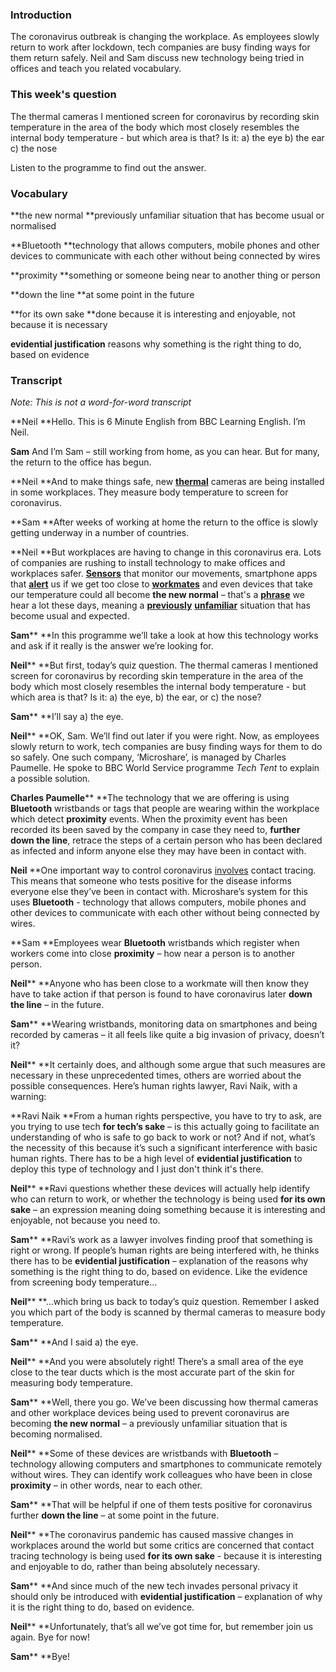 ### **Introduction**

The coronavirus outbreak is changing the workplace. As employees slowly return to work after lockdown, tech companies are busy finding ways for them return safely. Neil and Sam discuss new technology being tried in offices and teach you related vocabulary.

### This week's question 

The thermal cameras I mentioned screen for coronavirus by recording skin temperature in the area of the body which most closely resembles the internal body temperature - but which area is that? Is it:
a) the eye
b) the ear
c) the nose

Listen to the programme to find out the answer. 

### Vocabulary 

**the new normal
**previously unfamiliar situation that has become usual or normalised 

**Bluetooth
**technology that allows computers, mobile phones and other devices to communicate with each other without being connected by wires 

**proximity
**something or someone being near to another thing or person 

**down the line
**at some point in the future 

**for its own sake
**done because it is interesting and enjoyable, not because it is necessary

**evidential justification**
reasons why something is the right thing to do, based on evidence 

### Transcript 

*Note: This is not a word-for-word transcript*  

**Neil
**Hello. This is 6 Minute English from BBC Learning English. I’m Neil. 

**Sam**
And I’m Sam – still working from home, as you can hear. But for many, the return to the office has begun. 

**Neil
**And to make things safe, new **<u>thermal</u>** cameras are being installed in some workplaces. They measure body temperature to screen for coronavirus. 

**Sam
**After weeks of working at home the return to the office is slowly getting underway in a number of countries. 

**Neil
**But workplaces are  having to change in this coronavirus era. Lots of companies are rushing to install technology to make offices and workplaces safer. **<u>Sensors</u>** that monitor our movements, smartphone apps that **<u>alert</u>** us if we get too close to **<u>workmates</u>** and even devices that take our temperature could all become **the new normal** – that's a **<u>phrase</u>** we hear a lot these days, meaning a **<u>previously</u>** **<u>unfamiliar</u>** situation that has become usual and expected. 

**Sam****
**In this programme we’ll take a look at how this technology works and ask if it really is the answer we’re looking for. 

**Neil****
**But first, today’s quiz question. The thermal cameras I mentioned screen for coronavirus by recording skin temperature in the area of the body which most closely resembles the internal body temperature -  but which area is that? Is it:
a) the eye,
b) the ear, or
c) the nose? 

**Sam****
**I’ll say a) the eye. 

**Neil****
**OK, Sam. We’ll find out later if you were right. Now, as employees slowly return to work, tech companies are busy finding ways for them to do so safely. One such company, ‘Microshare’, is managed by Charles Paumelle. He spoke to BBC World Service programme *Tech Tent* to explain a possible solution. 

**Charles Paumelle****
**The technology that we are offering is using **Bluetooth** wristbands or tags that people are wearing within the workplace which detect **proximity** events. When the proximity event has been recorded its been saved by the company in case they need to, **further down the line**, retrace the steps of a certain person who has been declared as infected and inform anyone else they may have been in contact with. 

**Neil**
**One important way to control coronavirus <u>involves</u> contact tracing. This means that someone who tests positive for the disease informs everyone else they’ve been in contact with. Microshare’s system for this uses **Bluetooth** - technology that allows computers, mobile phones and other devices to communicate with each other without being connected by wires. 

**Sam
**Employees wear **Bluetooth** wristbands which register when workers come into close **proximity** – how near a person is to another person. 

**Neil****
**Anyone who has been close to a workmate will then know they have to take action if that person is found to have coronavirus later **down the line** – in the future. 

**Sam****
**Wearing wristbands, monitoring data on smartphones and being recorded by cameras – it all feels like quite a big invasion of privacy, doesn’t it? 

**Neil****
**It certainly does, and although some argue that such measures are necessary in these unprecedented times, others are worried about the possible consequences. Here’s human rights lawyer, Ravi Naik, with a warning:

**Ravi Naik
**From a human rights perspective, you have to try to ask, are you trying to use tech **for tech’s sake** – is this actually going to facilitate an understanding of who is safe to go back to work or not? And if not, what’s the necessity of this because it’s such a significant interference with basic human rights. There has to be a high level of **evidential justification** to deploy this type of technology and I just don't think it's there. 

**Neil****
**Ravi questions whether these devices will actually help identify who can return to work, or whether the technology is being used **for its own sake** – an expression meaning doing something because it is interesting and enjoyable, not because you need to. 

**Sam****
**Ravi’s work as a lawyer involves finding proof that something is right or wrong. If people’s human rights are being interfered with, he thinks there has to be **evidential justification** – explanation of the reasons why something is the right thing to do, based on evidence. Like the evidence from screening body temperature… 

**Neil****
**…which bring us back to today’s quiz question. Remember I asked you which part of the body is scanned by thermal cameras to measure body temperature. 

**Sam****
**And I said a) the eye. 

**Neil****
**And you were absolutely right! There’s a small area of the eye close to the tear ducts which is the most accurate part of the skin for measuring body temperature. 

**Sam****
**Well, there you go. We’ve been discussing how thermal cameras and other workplace devices being used to prevent coronavirus are becoming **the new normal** – a previously unfamiliar situation that is becoming normalised. 

**Neil****
**Some of these devices are wristbands with **Bluetooth** – technology allowing computers and smartphones to communicate remotely without wires. They can identify work colleagues who have been in close **proximity** – in other words, near to each other. 

**Sam****
**That will be helpful if one of them tests positive for coronavirus further **down the line** – at some point in the future. 

**Neil****
**The coronavirus pandemic has caused massive changes in workplaces around the world but some critics are concerned that contact tracing technology is being used **for its own sake** - because it is interesting and enjoyable to do, rather than being absolutely necessary. 

**Sam****
**And since much of the new tech invades personal privacy it should only be introduced with **evidential justification** – explanation of why it is the right thing to do, based on evidence. 

**Neil****
**Unfortunately, that’s all we’ve got time for, but remember join us again. Bye for now! 

**Sam****
**Bye! 